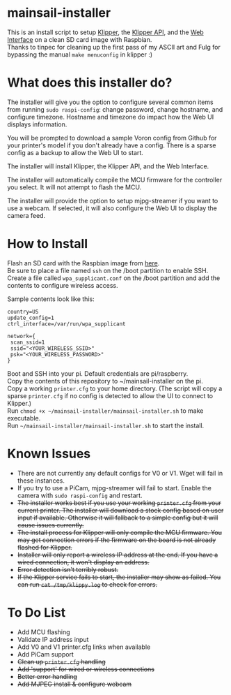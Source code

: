 # mainsail-installer
This is an install script to setup [Klipper](https://github.com/KevinOConnor/klipper), the [Klipper API](https://github.com/Arksine/klipper/tree/work-web_server-20200131), and the [Web Interface](https://github.com/meteyou/mainsail) on a clean SD card image with Raspbian.  
Thanks to tinpec for cleaning up the first pass of my ASCII art and Fulg for bypassing the manual `make menuconfig` in klipper :)

# What does this installer do?  
The installer will give you the option to configure several common items from running `sudo raspi-config`: change password, change hostname, and configure timezone. Hostname and timezone do impact how the Web UI displays information.

You will be prompted to download a sample Voron config from Github for your printer\'s model if you don\'t already have a config. There is a sparse config as a backup to allow the Web UI to start.  

The installer will install Klipper, the Klipper API, and the Web Interface.  

The installer will automatically compile the MCU firmware for the controller you select. It will not attempt to flash the MCU.  

The installer will provide the option to setup mjpg-streamer if you want to use a webcam. If selected, it will also configure the Web UI to display the camera feed.  

# How to Install
Flash an SD card with the Raspbian image from [here](https://www.raspberrypi.org/downloads/raspbian/).  
Be sure to place a file named `ssh` on the /boot partition to enable SSH.  
Create a file called `wpa_supplicant.conf` on the /boot partition and add the contents to configure wireless access.  

Sample contents look like this:  

    country=US
    update_config=1
    ctrl_interface=/var/run/wpa_supplicant

    network={
     scan_ssid=1
     ssid="<YOUR_WIRELESS_SSID>"
     psk="<YOUR_WIRELESS_PASSWORD>"
    }  

Boot and SSH into your pi. Default credentials are pi/raspberry.  
Copy the contents of this repository to ~/mainsail-installer on the pi.  
Copy a working `printer.cfg` to your home directory. (The script will copy a sparse `printer.cfg` if no config is detected to allow the UI to connect to Klipper.)  
Run `chmod +x ~/mainsail-installer/mainsail-installer.sh` to make executable.  
Run `~/mainsail-installer/mainsail-installer.sh` to start the install.  

# Known Issues
* There are not currently any default configs for V0 or V1. Wget will fail in these instances.
* If you try to use a PiCam, mjpg-streamer will fail to start. Enable the camera with `sudo raspi-config` and restart.  
* ~~The installer works best if you use your working `printer.cfg` from your current printer. The installer will download a stock config based on user input if available. Otherwise it will fallback to a simple config but it will cause issues currently.~~  
* ~~The install process for Klipper will only compile the MCU firmware. You may get connection errors if the firmware on the board is not already flashed for Klipper.~~  
* ~~Installer will only report a wireless IP address at the end. If you have a wired connection, it won\'t display an address.~~  
* ~~Error detection isn\'t terribly robust.~~  
* ~~If the Klipper service fails to start, the installer may show as failed. You can run `cat /tmp/klippy.log` to check for errors.~~

# To Do List
* Add MCU flashing  
* Validate IP address input  
* Add V0 and V1 printer.cfg links when available
* Add PiCam support
* ~~Clean up `printer.cfg` handling~~  
* ~~Add 'support' for wired or wireless connections~~  
* ~~Better error handling~~  
* ~~Add MJPEG install & configure webcam~~  
